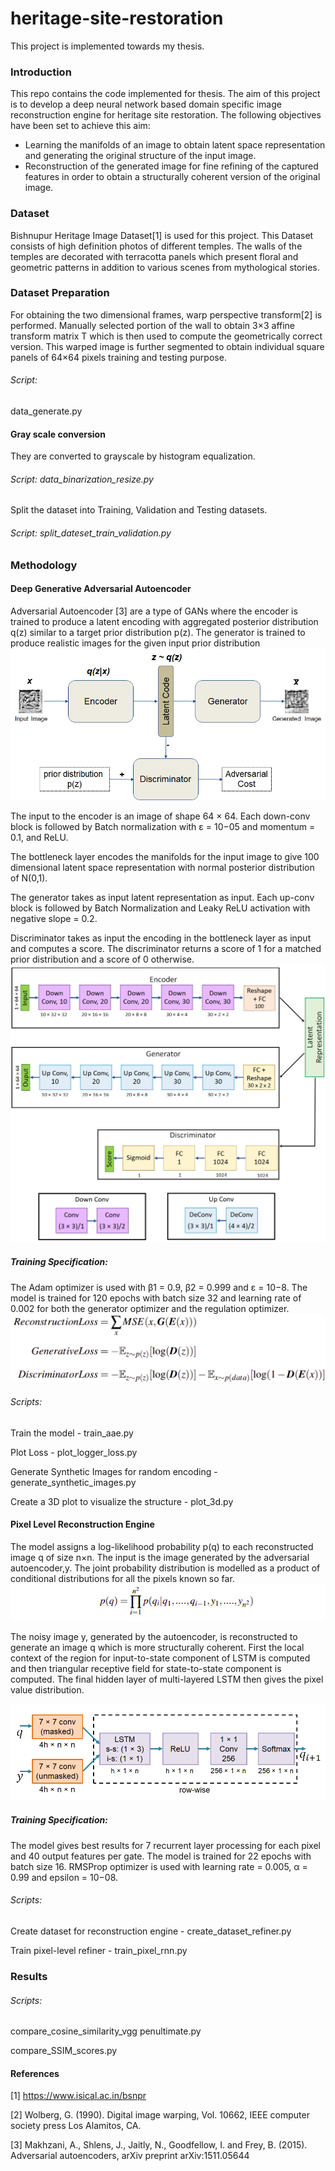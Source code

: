 
# heritage-site-restoration
This project is implemented towards my thesis.

### Introduction

This repo contains the code implemented for thesis. The aim of this project is to develop a deep neural network based domain specific image
reconstruction engine for heritage site restoration. The following objectives have been
set to achieve this aim:
- Learning the manifolds of an image to obtain latent space representation and generating the original structure of the input image.
- Reconstruction of the generated image for fine refining of the captured features in order to obtain a structurally coherent version of the original image.

### Dataset
Bishnupur Heritage Image Dataset[1] is used for this project. This Dataset consists of high definition photos of different temples. The walls of the temples are decorated with terracotta panels which present floral and geometric patterns in addition to various scenes from mythological stories.

### Dataset Preparation
For obtaining the two dimensional frames, warp perspective transform[2] is performed. Manually selected portion of the wall to obtain 3×3 affine transform matrix T which is then used to compute the geometrically correct version. This warped image is further segmented to obtain individual square panels of 64×64 pixels training and testing purpose.

###### Script: 
data_generate.py

#### Gray scale conversion
They are converted to grayscale by histogram equalization.

###### Script: data_binarization_resize.py
Split the dataset into Training, Validation and Testing datasets.

###### Script: split_dateset_train_validation.py

### Methodology
#### Deep Generative Adversarial Autoencoder
Adversarial Autoencoder [3] are a type of GANs where the encoder is trained to produce a latent encoding with aggregated posterior distribution q(z) similar to a target prior distribution p(z). The generator is trained to produce realistic images for the given input prior distribution 
![Adversarial AutoEncoder](https://github.com/aara11/heritage-site-restoration/blob/main/doc/aae.png?raw=true)

The input to the encoder is an image of shape 64 × 64. Each down-conv block is followed by Batch normalization with ε = 10−05 and momentum = 0.1, and ReLU.

The bottleneck layer encodes the manifolds for the input image to give 100 dimensional latent space representation with normal posterior distribution of N(0,1).

The generator takes as input latent representation as input. Each up-conv block is followed by Batch Normalization and Leaky ReLU activation with negative slope = 0.2.

Discriminator takes as input the encoding in the bottleneck layer as input and computes a score. The discriminator returns a score of 1 for a matched prior distribution and a score of 0 otherwise.
![Adversarial AutoEncoder Architecture](https://github.com/aara11/heritage-site-restoration/blob/main/doc/encoder-decoder.png?raw=true)

##### Training Specification:
The Adam optimizer is used with β1 = 0.9, β2 = 0.999 and ε = 10−8. The model is trained for 120 epochs with batch size 32 and learning rate of 0.002 for both the generator optimizer and the regulation optimizer.
![Loss Functions](https://github.com/aara11/heritage-site-restoration/blob/main/doc/loss%20function.png?raw=true)

###### Scripts:
Train the model - train_aae.py 

Plot Loss -  plot_logger_loss.py

Generate Synthetic Images for random encoding - generate_synthetic_images.py

Create a 3D plot to visualize the structure - plot_3d.py

#### Pixel Level Reconstruction Engine
The model assigns a log-likelihood probability p(q) to each reconstructed image q of size n×n. The input is the image generated by the adversarial autoencoder,y. The joint probability distribution is modelled as a product of conditional distributions for all the pixels known so far.
![Conditional probability of each pixel over raw pixel](https://github.com/aara11/heritage-site-restoration/blob/main/doc/pixel%20rnn.png?raw=true)


The noisy image y, generated by the autoencoder, is reconstructed to generate an image q which is more structurally coherent.
First the local context of the region for input-to-state component of LSTM is computed and then triangular receptive field for state-to-state component is computed. The final hidden layer of multi-layered LSTM then gives the pixel value distribution.

![Architecture](https://github.com/aara11/heritage-site-restoration/blob/main/doc/pixel_arch.png?raw=true)

##### Training Specification:
The model gives best results for 7 recurrent layer processing for each pixel and 40 output features per gate. The model is trained for 22 epochs with batch size 16. RMSProp optimizer is used with learning rate = 0.005, α = 0.99 and epsilon = 10−08. 

###### Scripts:

Create dataset for reconstruction engine - create_dataset_refiner.py

Train pixel-level refiner - train_pixel_rnn.py

### Results
###### Scripts:
compare_cosine_similarity_vgg penultimate.py

compare_SSIM_scores.py


#### References
[1] https://www.isical.ac.in/bsnpr

[2] Wolberg, G. (1990). Digital image warping, Vol. 10662, IEEE computer society press
Los Alamitos, CA.

[3] Makhzani, A., Shlens, J., Jaitly, N., Goodfellow, I. and Frey, B. (2015). Adversarial
autoencoders, arXiv preprint arXiv:1511.05644

